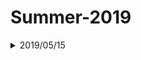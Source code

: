 # Summer-2019

<details>
<summary>2019/05/15</summary>
<br>10:25-13:30 : Artificial Intelligence <a href="https://ocw.mit.edu/courses/electrical-engineering-and-computer-science/6-034-artificial-intelligence-fall-2010/lecture-videos/lecture-7-constraints-interpreting-line-drawings/">Lecture7</a>
</details>
